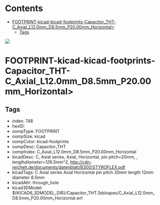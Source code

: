 



Contents
========

* [FOOTPRINT-kicad-kicad-footprints-Capacitor_THT-C_Axial_L12.0mm_D8.5mm_P20.00mm_Horizontal>](#footprint-kicad-kicad-footprints-capacitor_tht-c_axial_l120mm_d85mm_p2000mm_horizontal)
	* [Tags](#tags)
  
![][im]
# FOOTPRINT-kicad-kicad-footprints-Capacitor_THT-C_Axial_L12.0mm_D8.5mm_P20.00mm_Horizontal>

## Tags

- index: 748
- hexID: 
- oompType: FOOTPRINT
- oompSize: kicad
- oompColor: kicad-footprints
- oompDesc: Capacitor_THT
- oompIndex: C_Axial_L12.0mm_D8.5mm_P20.00mm_Horizontal
- kicadDesc: C, Axial series, Axial, Horizontal, pin pitch=20mm, , length*diameter=12*8.5mm^2, http://cdn-reichelt.de/documents/datenblatt/B300/STYROFLEX.pdf
- kicadTags: C Axial series Axial Horizontal pin pitch 20mm  length 12mm diameter 8.5mm
- kicadAttr: through_hole
- kicad3DModel: ${KICAD6_3DMODEL_DIR}/Capacitor_THT.3dshapes/C_Axial_L12.0mm_D8.5mm_P20.00mm_Horizontal.wrl



[im]: image.png
